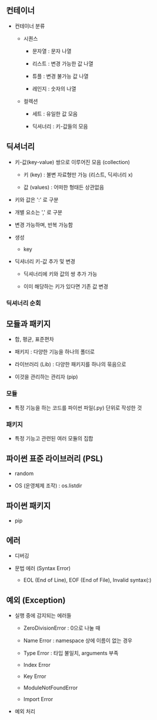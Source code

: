 
## 컨테이너

- 컨테이너 분류
    
    - 시퀀스

        - 문자열 : 문자 나열

        - 리스트 : 변경 가능한 값 나열

        - 튜플 : 변경 불가능 값 나열

        - 레인지 : 숫자의 나열
    
    - 컬렉션

        - 세트 : 유일한 값 모음

        - 딕셔너리 : 키-값들의 모음

## 딕셔너리

- 키-값(key-value) 쌍으로 이루어진 모음 (collection)

    - 키 (key) : 불변 자료형만 가능 (리스트, 딕셔너리 x)

    - 값 (values) : 어떠한 형태든 상관없음

- 키와 값은 ':' 로 구분

- 개별 요소는 ',' 로 구분

- 변경 가능하며, 반복 가능함

- 생성

    - key

- 딕셔너리 키-값 추가 및 변경

    - 딕셔너리에 키와 값의 쌍 추가 가능

    - 이미 해당하는 키가 있다면 기존 값 변경

### 딕셔너리 순회

## 모듈과 패키지

- 합, 평균, 표준편차

- 패키지 : 다양한 기능을 하나의 폴더로

- 라이브러리 (Lib) : 다양한 패키지를 하나의 묶음으로

- 이것을 관리하는 관리자 (pip)

### 모듈

- 특정 기능을 하는 코드를 파이썬 파일(.py) 단위로 작성한 것

### 패키지

- 특정 기능고 관련된 여러 모듈의 집합

## 파이썬 표준 라이브러리 (PSL)

- random

- OS (운영체제 조작) : os.listdir

## 파이썬 패키지

- pip

## 에러

- 디버깅

- 문법 에러 (Syntax Error)

    - EOL (End of Line), EOF (End of File), Invalid syntax(:)

## 예외 (Exception)

- 실행 중에 감지되는 에러들

    - ZeroDivisionError : 0으로 나눌 때

    - Name Error : namespace 상에 이름이 없는 경우

    - Type Error : 타입 불일치, arguments 부족

    - Index Error

    - Key Error

    - ModuleNotFoundError

    - Import Error

- 예외 처리
